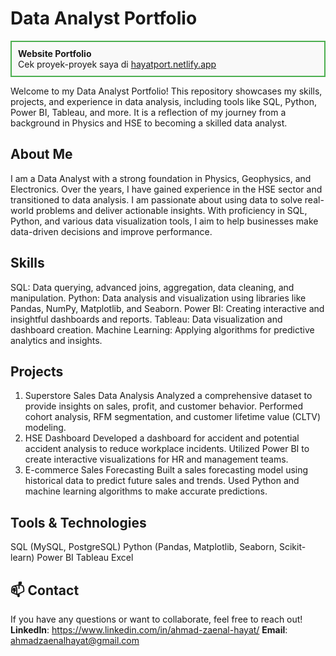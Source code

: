 # Data Analyst Portfolio

<div style="border: 2px solid #4CAF50; padding: 10px; background-color: #f9f9f9;">
  <strong>Website Portfolio</strong><br>
  Cek proyek-proyek saya di <a href="https://hayatport.netlify.app/">hayatport.netlify.app</a>
</div>


Welcome to my Data Analyst Portfolio! This repository showcases my skills, projects, and experience in data analysis, including tools like SQL, Python, Power BI, Tableau, and more. It is a reflection of my journey from a background in Physics and HSE to becoming a skilled data analyst.

## About Me
I am a Data Analyst with a strong foundation in Physics, Geophysics, and Electronics. Over the years, I have gained experience in the HSE sector and transitioned to data analysis. I am passionate about using data to solve real-world problems and deliver actionable insights. With proficiency in SQL, Python, and various data visualization tools, I aim to help businesses make data-driven decisions and improve performance.

## Skills
SQL: Data querying, advanced joins, aggregation, data cleaning, and manipulation.
Python: Data analysis and visualization using libraries like Pandas, NumPy, Matplotlib, and Seaborn.
Power BI: Creating interactive and insightful dashboards and reports.
Tableau: Data visualization and dashboard creation.
Machine Learning: Applying algorithms for predictive analytics and insights.

## Projects
1. Superstore Sales Data Analysis
Analyzed a comprehensive dataset to provide insights on sales, profit, and customer behavior.
Performed cohort analysis, RFM segmentation, and customer lifetime value (CLTV) modeling.
2. HSE Dashboard
Developed a dashboard for accident and potential accident analysis to reduce workplace incidents.
Utilized Power BI to create interactive visualizations for HR and management teams.
3. E-commerce Sales Forecasting
Built a sales forecasting model using historical data to predict future sales and trends.
Used Python and machine learning algorithms to make accurate predictions.

## Tools & Technologies
SQL (MySQL, PostgreSQL)
Python (Pandas, Matplotlib, Seaborn, Scikit-learn)
Power BI
Tableau
Excel

## 📫 Contact
If you have any questions or want to collaborate, feel free to reach out!
**LinkedIn**: https://www.linkedin.com/in/ahmad-zaenal-hayat/
**Email**: ahmadzaenalhayat@gmail.com
